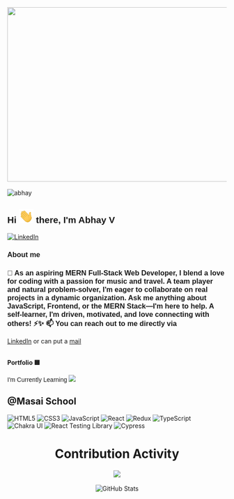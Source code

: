  <div align=center >
        <img src="https://camo.githubusercontent.com/f1572aab0a069b4070bf0ffeb4125c3884ec51d2595b5242f83c4199de9c450a/68747470733a2f2f7237713677397a362e726f636b657463646e2e6d652f6361726565722f77702d636f6e74656e742f75706c6f6164732f323032312f30362f322d34362e676966"width="1000" height="400">
</div>
<p align="left"> <img src="https://komarev.com/ghpvc/?username=abii225&label=Profile%20views&color=0e75b6&style=flat" alt="abhay" /> </p>

   <h2 style="font-family: 'Poppins', sans-serif;font-size:`20px`;">Hi
<img src="https://raw.githubusercontent.com/ABSphreak/ABSphreak/master/gifs/Hi.gif" width="33">
there, I'm <span style="color:`green`">
Abhay V</h2></span>
<!-- <img src="https://camo.githubusercontent.com/f1572aab0a069b4070bf0ffeb4125c3884ec51d2595b5242f83c4199de9c450a/68747470733a2f2f7237713677397a362e726f636b657463646e2e6d652f6361726565722f77702d636f6e74656e742f75706c6f6164732f323032312f30362f322d34362e676966" width="33"> -->

[![LinkedIn](https://img.shields.io/badge/LinkedIn-0077B5?style=for-the-badge&logo=linkedin&logoColor=white)](https://www.linkedin.com/in/abhay-v-935738243/)




<h3 style="font-family: 'Poppins', sans-serif;">About me</h1> 
 <h3 style="font-family: 'Poppins', sans-serif;">🚀 As an aspiring MERN Full-Stack Web Developer, I blend a love for coding with a passion for music and travel. A team player and natural problem-solver, I'm eager to collaborate on real projects in a dynamic organization. Ask me anything about JavaScript, Frontend, or the MERN Stack—I'm here to help. A self-learner, I'm driven, motivated, and love connecting with others! ⚡✨
📫 You can reach out to me directly via</h3> <a href="https://www.linkedin.com/in/abhay-v-935738243/">LinkedIn</a> or can put a <a href="mailto:abhayv225@gmail.com">mail</a>
<br>
<br>

<p>
    <strong>
        <!-- Here is the link of my personal portfolio **https://piyushfolio.netlify.app -->
 Portfolio 🟦
    </strong>
</p>




<a style="font-family: 'Poppins', sans-serif;`font-size`:40px">I'm Currently Learning</a> <img src="https://camo.githubusercontent.com/beb64ff21c883e318e4f5db5231c2ba4175705bea1c9249e82a41ab375db4f75/68747470733a2f2f6d65646961322e67697068792e636f6d2f6d656469612f51737347456d706b79454f684243623765312f67697068792e6769663f6369643d656366303565343761306e336769316266716e74716d6f62386739616964316f796a327772336473336d67373030626c267269643d67697068792e676966" width="33"/>

## @Masai School
![HTML5](https://img.shields.io/badge/HTML5-%23E34F26.svg?style=for-the-badge&logo=html5&logoColor=white) ![CSS3](https://img.shields.io/badge/CSS3-%231572B6.svg?style=for-the-badge&logo=css3&logoColor=white) ![JavaScript](https://img.shields.io/badge/JavaScript-%23323330.svg?style=for-the-badge&logo=javascript&logoColor=%23F7DF1E) ![React](https://img.shields.io/badge/React-%2320232a.svg?style=for-the-badge&logo=react&logoColor=%2361DAFB) ![Redux](https://img.shields.io/badge/Redux-%23593d88.svg?style=for-the-badge&logo=redux&logoColor=white) ![TypeScript](https://img.shields.io/badge/TypeScript-%3178C6.svg?style=for-the-badge&logo=typescript&logoColor=white) ![Chakra UI](https://img.shields.io/badge/Chakra%20UI-%23319798.svg?style=for-the-badge&logo=chakra-ui&logoColor=white) ![React Testing Library](https://img.shields.io/badge/React%20Testing%20Library-%23E33332.svg?style=for-the-badge&logo=testing-library&logoColor=white) ![Cypress](https://img.shields.io/badge/Cypress-%17202C.svg?style=for-the-badge&logo=cypress&logoColor=white)



 


 <div align=center>
        <h1>Contribution Activity</h1>
        <img align="center" src="https://github-readme-stats.vercel.app/api/top-langs/?username=abii225&title_color=6FDA44&text_color=FFFFFF&show_icons=true&icon_color=6FDA44&include_all_commits=true&count_private=true&theme=radical"><br><br>
        <img src="https://github-readme-stats.vercel.app/api?username=abii225&title_color=6FDA44&text_color=FFFFFF&show_icons=true&icon_color=6FDA44&include_all_commits=true&count_private=true&theme=dark" alt="GitHub Stats" height="200" />
<!--                " -->
        <br><br>         
        <!--
        <img src="https://github-readme-stats.vercel.app/api?username=pspiyush130&show_icons=true&theme=radical" alt="GitHub Most Used Languages" height="200" />
        <br>
        
    </div>
</div>
